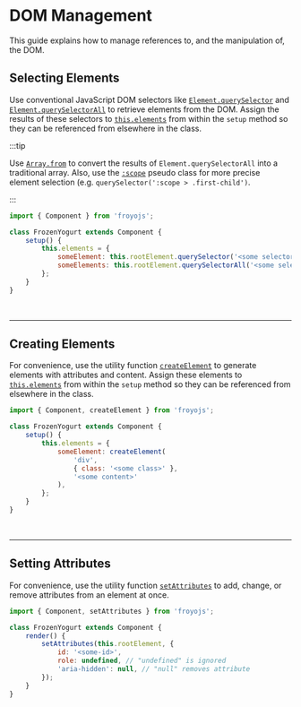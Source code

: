 # DOM Management

This guide explains how to manage references to, and the manipulation of, the DOM.

## Selecting Elements

Use conventional JavaScript DOM selectors like [`Element.querySelector`](https://developer.mozilla.org/en-US/docs/Web/API/Element/querySelector) and [`Element.querySelectorAll`](https://developer.mozilla.org/en-US/docs/Web/API/Element/querySelectorAll) to retrieve elements from the DOM. Assign the results of these selectors to [`this.elements`](../api/component.md#elements) from within the `setup` method so they can be referenced from elsewhere in the class.

:::tip

Use [`Array.from`](https://developer.mozilla.org/en-US/docs/Web/JavaScript/Reference/Global_Objects/Array/from) to convert the results of `Element.querySelectorAll` into a traditional array. Also, use the [`:scope`](https://developer.mozilla.org/en-US/docs/Web/CSS/:scope) pseudo class for more precise element selection (e.g. `querySelector(':scope > .first-child')`.

:::

```js
import { Component } from 'froyojs';

class FrozenYogurt extends Component {
    setup() {
        this.elements = {
            someElement: this.rootElement.querySelector('<some selector>'),
            someElements: this.rootElement.querySelectorAll('<some selector>'),
        };
    }
}
```

<br />

---

## Creating Elements

For convenience, use the utility function [`createElement`](../api/dom-utilities.md#createelement) to generate elements with attributes and content. Assign these elements to [`this.elements`](../api/component.md#elements) from within the `setup` method so they can be referenced from elsewhere in the class.

```js
import { Component, createElement } from 'froyojs';

class FrozenYogurt extends Component {
    setup() {
        this.elements = {
            someElement: createElement(
                'div',
                { class: '<some class>' },
                '<some content>'
            ),
        };
    }
}
```

<br />

---

## Setting Attributes

For convenience, use the utility function [`setAttributes`](../api/dom-utilities.md#setattributes) to add, change, or remove attributes from an element at once.

```js
import { Component, setAttributes } from 'froyojs';

class FrozenYogurt extends Component {
    render() {
        setAttributes(this.rootElement, {
            id: '<some-id>',
            role: undefined, // "undefined" is ignored
            'aria-hidden': null, // "null" removes attribute
        });
    }
}
```
